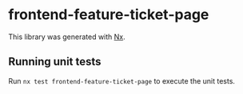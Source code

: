 # frontend-feature-ticket-page

This library was generated with [Nx](https://nx.dev).

## Running unit tests

Run `nx test frontend-feature-ticket-page` to execute the unit tests.
